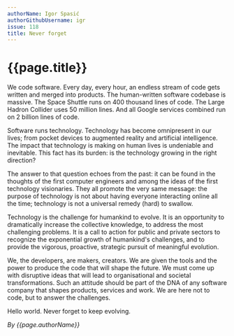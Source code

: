 ```yaml
---
authorName: Igor Spasić
authorGithubUsername: igr
issue: 118
title: Never forget
---
```

# {{page.title}}

We code software. Every day, every hour, an endless stream of code gets written and merged into products. The human-written software codebase is massive. The Space Shuttle runs on 400 thousand lines of code. The Large Hadron Collider uses 50 million lines. And all Google services combined run on 2 billion lines of code.

Software runs technology. Technology has become omnipresent in our lives; from pocket devices to augmented reality and  artificial intelligence. The impact that technology is making on human lives is undeniable and inevitable. This fact has its burden: is the technology growing in the right direction?

The answer to that question echoes from the past: it can be found in the thoughts of the first computer engineers and among the ideas of the first technology visionaries. They all promote the very same message: the purpose of technology is not about having everyone interacting online all the time; technology is not a universal remedy (hard) to swallow.

Technology is the challenge for humankind to evolve. It is an opportunity to dramatically increase the collective knowledge, to address the most challenging problems. It is a call to action for public and private sectors to recognize the exponential growth of humankind's challenges, and to provide the vigorous, proactive, strategic pursuit of meaningful evolution.

We, the developers, are makers, creators. We are given the tools and the power to produce the code that will shape the future. We must come up with disruptive ideas that will lead to organisational and societal transformations. Such an attitude should be part of the DNA of any software company that shapes products, services and work. We are here not to code, but to answer the challenges.

Hello world. Never forget to keep evolving.

*By {{page.authorName}}*